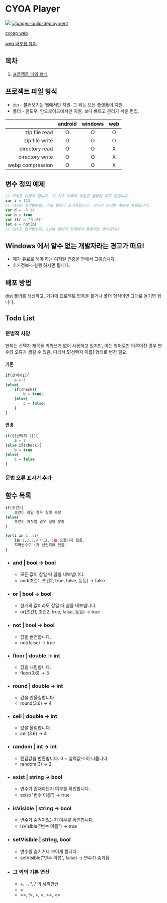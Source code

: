 # CYOA Player
<img src="https://img.shields.io/github/v/release/n7484443/cyoap_flutter"></img>
[![pages-build-deployment](https://github.com/n7484443/FlutterCyoap/actions/workflows/pages/pages-build-deployment/badge.svg?branch=gh-pages)](https://github.com/n7484443/FlutterCyoap/actions/workflows/pages/pages-build-deployment)

[cyoap web](https://n7484443.github.io/FlutterCyoap/)

[web 배포용 뷰어](https://github.com/n7484443/cyoap_vue/releases/tag/v0.1.0)
## 목차
1. [프로젝트 파일 형식](#프로젝트-파일-형식)

## 프로젝트 파일 형식
* zip - 불러오기는 웹에서만 지원. 그 외는 모든 플랫폼이 지원.
* 폴더 - 윈도우, 안드로이드에서만 지원. 보다 빠르고 관리가 쉬운 편집.

|                  | android | windows | web |
|-----------------:|:-------:|:-------:|:---:|
|    zip file read |    O    |    O    |  O  |
|   zip file write |    O    |    O    |  O  |
|   directory read |    O    |    O    |  X  |
|  directory write |    O    |    O    |  X  |
| webp compression |    O    |    O    |  X  |

## 변수 정의 예제
```javascript
// 주석은 이렇게 답니다. 이 기호 이후의 부분은 컴파일 되지 않습니다.
var i = 123
// var은 지역변수로, 가로 줄마다 초기화됩니다. 따라서 간단한 계산에 사용됩니다.
var d = -3.14
var b = true
var str = "가나다"
let e = not(b) 
// let은 전역변수로, cyoa 페이지 전체에서 통용되는 변수입니다.
```

## Windows 에서 알수 없는 개발자라는 경고가 떠요!
* 제가 유료로 해야 하는 디지털 인증을 안해서 그렇습니다.
* 추가정보->실행 하시면 됩니다.
## 배포 방법
dist 폴더를 생성하고, 거기에 프로젝트 압축을 풀거나 폴더 형식이면 그대로 옮기면 됩니다.

## Todo List
### 문법적 사양
현제는 선택지 제목을 띄워쓰기 없이 사용하고 있지만, 이는 영어로만 이루어진 경우 변수와 오류가 생길 수 있음.
따라서 $[선택지 이름] 형태로 변경 필요.
#### 기존
```javascript
if(선택지1){
    a = 1
}else{
    if(check){
        b = true;
    }else{
        c = false;
    }
}
```
#### 변경
```javascript
if($[선택지 1]){
    a = 1
}else if(check){
    b = true
}else{
    c = false
}
```
### 문법 오류 표시기 추가

## 함수 목록
```python
if(조건){
    조건이 참일 경우 실행 문장
}else{
    조건이 거짓일 경우 실행 문장
}
```
```python
for(i in 1..5){
    i는 1,2,3,4 이고, 5는 포함되지 않음.
    지역변수로 i가 선언되어 있음.
}
```
* ### and | bool → bool
  * 모든 값이 참일 때 참을 내보냅니다.
  * and(조건1, 조건2, true, false, 등등) → false
* ### or | bool → bool
  * 한개의 값이라도 참일 때 참을 내보냅니다.
  * or(조건1, 조건2, true, false, 등등) → true
* ### not | bool → bool
  * 값을 반전합니다.
  * not(false) → true
* ### floor | double → int
  * 값을 내림합니다.
  * floor(3.6) → 3
* ### round | double → int
  * 값을 반올림합니다.
  * round(3.6) → 4
* ### ceil | double → int
  * 값을 올림합니다.
  * ceil(3.6) → 4
* ### random | int → int
  * 랜덤값을 반환합니다. 0 ~ 입력값-1 이 나옵니다.
  * random(3) → 2
* ### exist | string → bool
  * 변수가 존재하는지 여부를 확인합니다. 
  * exist("변수 이름") → true
* ### isVisible | string → bool
  * 변수가 숨겨져있는지 여부를 확인합니다.
  * isVisible("변수 이름") → true
* ### setVisible | string, bool
  * 변수를 숨기거나 보이게 합니다.
  * setVisible("변수 이름", false) → 변수가 숨겨짐
* ### 그 외의 기본 연산
  * +, -, *, / 의 사칙연산
  * =
  * ==, !=, >, <, >=, <=
